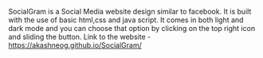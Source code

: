 SocialGram is a Social Media website design similar to facebook.
It is built with the use of basic html,css and java script.
It comes in both light and dark mode and you can choose that option by clicking on the top right icon and sliding the button.
Link to the website - https://akashneog.github.io/SocialGram/
